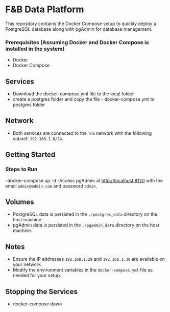 
# F&B Data Platform

This repository contains the Docker Compose setup to quickly deploy a PostgreSQL database along with pgAdmin for database management.

### Prerequisites (Assuming Docker and Docker Compose is installed in the system)
- Docker
- Docker Compose


## Services
- Download the docker-compose.yml file to the local folder
- create a postgres folder and copy the file - docker-compose.yml to postgres folder

## Network
- Both services are connected to the `fnb` network with the following subnet: `192.168.1.0/24`.

## Getting Started

###  Steps to Run
-docker-compose up -d
-Access pgAdmin at [http://localhost:8120](http://localhost:8120) with the email `admin@admin.com` and password `admin`.

## Volumes
- PostgreSQL data is persisted in the `./postgres_data` directory on the host machine.
- pgAdmin data is persisted in the `./pgadmin_data` directory on the host machine.

## Notes
- Ensure the IP addresses `192.168.1.29` and `192.168.1.30` are available on your network.
- Modify the environment variables in the `docker-compose.yml` file as needed for your setup.

## Stopping the Services
- docker-compose down


